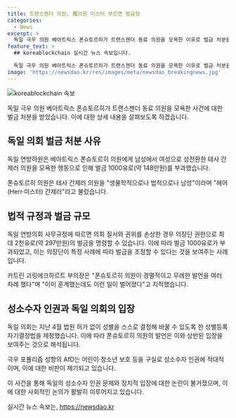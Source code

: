 ```yaml
---
title: 트랜스젠더 의원, 獨의원 미스터 부르면 벌금형
categories:
  - News
excerpt: >
  독일 극우 의원 베아트릭스 폰슈토르히가 트랜스젠더 동료 의원을 모욕한 이유로 벌금 처분을 받았다. 의회는 그녀가 여성으로 성전환한 테사 간제러 의원을 남성으로 불러 시비를 걸었고, 이에 1000유로(약 148만원)의 벌금을 부과했다. 폰슈토르히는 이전에도 여러 차례 모욕적 발언을 했으며, 그의 소속 당인 AfD는 성소수자 인권 문제에 적대적인 입장을 보여주고 있다.
feature_text: >
  ## koreablockchain 실시간 뉴스 속보입니다.

  독일 극우 의원 베아트릭스 폰슈토르히가 트랜스젠더 동료 의원을 모욕한 이유로 벌금 처분을 받았다. 의회는 그녀가 여성으로 성전환한 테사 간제러 의원을 남성으로 불러 시비를 걸었고, 이에 1000유로(약 148만원)의 벌금을 부과했다. 폰슈토르히는 이전에도 여러 차례 모욕적 발언을 했으며, 그의 소속 당인 AfD는 성소수자 인권 문제에 적대적인 입장을 보여주고 있다.
image: 'https://newsdao.kr/res/images/meta/newsdao_breakingnews.jpg'
---
```


<p><img src="https://newsdao.kr/res/images/meta/newsdao_breakingnews.jpg" alt="koreablockchain 속보" /></p>

<p data-ke-size="size16"></p>

<p>독일 극우 의원 베아트릭스 폰슈토르히가 트랜스젠더 동료 의원을 모욕한 사건에 대한 벌금 처분을 받았습니다. 이에 대한 상세 내용을 살펴보도록 하겠습니다.</p>

<h2 data-ke-size="size26">독일 의회 벌금 처분 사유</h2>

<p>독일 연방하원은 베아트릭스 폰슈토르히 의원에게 남성에서 여성으로 성전환한 테사 간제러 의원을 모욕한 행동으로 인해 벌금 1000유로(약 148만원)를 부과했습니다.</p>

<p data-ke-size="size16">폰슈토르히 의원은 테사 간제러 의원을 "생물학적으로나 법적으로나 남성"이라며 "헤어(Herr·미스터) 간제러"라고 불렀습니다.</p>

<h2 data-ke-size="size26">법적 규정과 벌금 규모</h2>

<p>독일 연방의회 사무규정에 따르면 의회 질서와 권위를 손상한 경우 의장단 권한으로 최대 2천유로(약 297만원)의 벌금을 명령할 수 있습니다. 이에 따라 벌금 1000유로가 부과되었고, 이는 의장단이 특정 사례에 따라 벌금을 조정할 수 있다는 것을 보여주는 사례입니다.</p>

<p data-ke-size="size16">카트린 괴링에크하르트 부의장은 "폰슈토르히 의원이 경멸적이고 무례한 발언을 여러 차례 했다"며 "이미 훈계했는데도 이런 일이 벌어졌다"고 지적했습니다.</p>

<h2 data-ke-size="size26">성소수자 인권과 독일 의회의 입장</h2>

<p>독일 의회는 지난 4월 법원 허가 없이 성별을 스스로 결정해 바꿀 수 있도록 한 성별등록 자기결정법을 제정했습니다. 이에 따라 폰슈토르히 의원의 발언은 이와 상반된 입장을 보여주는 것으로 해석됩니다.</p>

<p data-ke-size="size16">극우 포퓰리즘 성향의 AfD는 어린이·청소년 보호 등을 구실로 성소수자 인권에 적대적이며, 이에 대한 비판이 제기되고 있습니다.</p>

<p>이 사건을 통해 독일의 성소수자 인권 문제와 정치적 입장에 대한 논란이 불거졌으며, 이에 대한 사회적인 논의가 활발히 이루어지고 있습니다.</p>
실시간 뉴스 속보는, <a href="https://newsdao.kr" rel="dofollow">https://newsdao.kr</a>


